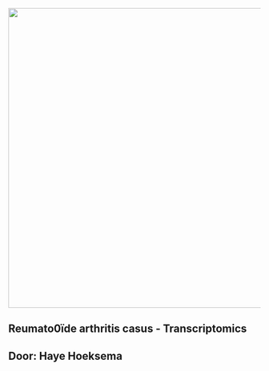 <p align="center">
  <img src="assets/big-data-greenbookblog_org.webp" alt="" width="600"/>
</p>


## Reumato0ïde arthritis casus - Transcriptomics 
## Door: Haye Hoeksema
